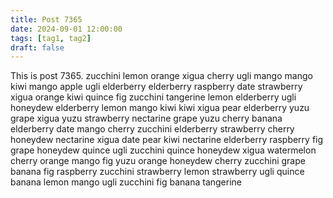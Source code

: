 ```yaml
---
title: Post 7365
date: 2024-09-01 12:00:00
tags: [tag1, tag2]
draft: false
---
```

This is post 7365.
zucchini
lemon
orange
xigua
cherry
ugli
mango
mango
kiwi
mango
apple
ugli
elderberry
elderberry
raspberry
date
strawberry
xigua
orange
kiwi
quince
fig
zucchini
tangerine
lemon
elderberry
ugli
honeydew
elderberry
lemon
mango
kiwi
kiwi
xigua
pear
elderberry
yuzu
grape
xigua
yuzu
strawberry
nectarine
grape
yuzu
cherry
banana
elderberry
date
mango
cherry
zucchini
elderberry
strawberry
cherry
honeydew
nectarine
xigua
date
pear
kiwi
nectarine
elderberry
raspberry
fig
grape
honeydew
quince
ugli
zucchini
quince
honeydew
xigua
watermelon
cherry
orange
mango
fig
yuzu
orange
honeydew
cherry
zucchini
grape
banana
fig
raspberry
zucchini
strawberry
lemon
strawberry
ugli
quince
banana
lemon
mango
ugli
zucchini
fig
banana
tangerine
